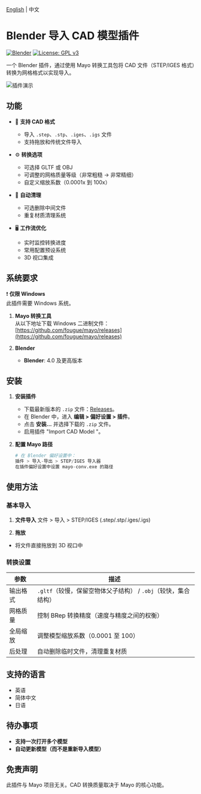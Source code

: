 [English](./README.md) | 中文
# Blender 导入 CAD 模型插件

[![Blender](https://img.shields.io/badge/Blender-4.0+-orange.svg)](https://www.blender.org)
[![License: GPL v3](https://img.shields.io/badge/License-GPLv3-blue.svg)](https://www.gnu.org/licenses/gpl-3.0)

一个 Blender 插件，通过使用 Mayo 转换工具包将 CAD 文件（STEP/IGES 格式）转换为网格格式以实现导入。

![插件演示](demo-screenshot.jpg) <!-- 稍后添加实际截图 -->

## 功能

- 🚀 **支持 CAD 格式**
  - 导入 `.step`、`.stp`、`.iges`、`.igs` 文件
  - 支持拖放和传统文件导入
  
- ⚙️ **转换选项**
  - 可选择 GLTF 或 OBJ
  - 可调整的网格质量等级（非常粗糙 → 非常精细）
  - 自定义缩放系数（0.0001x 到 100x）

- 🧹 **自动清理**
  - 可选删除中间文件
  - 重复材质清理系统

- 🖥️ **工作流优化**
  - 实时监控转换进度
  - 常用配置预设系统
  - 3D 视口集成

## 系统要求

❗ **仅限 Windows**  
此插件需要 Windows 系统。

1. **Mayo 转换工具**  
   从以下地址下载 Windows 二进制文件：  
   [https://github.com/fougue/mayo/releases](https://github.com/fougue/mayo/releases)

2. **Blender**  
   - **Blender**: 4.0 及更高版本

## 安装

1. **安装插件**
   - 下载最新版本的 `.zip` 文件：[Releases](https://github.com/chenpaner/Import-CAD-Model/releases)。
   - 在 Blender 中，进入 **编辑 > 偏好设置 > 插件**。
   - 点击 **安装...** 并选择下载的 `.zip` 文件。
   - 启用插件 "Import CAD Model "。

2. **配置 Mayo 路径**  
   ```python
   # 在 Blender 偏好设置中：
   插件 > 导入-导出 > STEP/IGES 导入器
   在插件偏好设置中设置 mayo-conv.exe 的路径

## 使用方法

### 基本导入

1. **文件导入**
文件 > 导入 > STEP/IGES (.step/.stp/.iges/.igs)

2. **拖放**
- 将文件直接拖放到 3D 视口中

### 转换设置

| 参数         | 描述                                                                 |
|--------------|----------------------------------------------------------------------|
| 输出格式     | `.gltf`（较慢，保留空物体父子结构） / `.obj`（较快，集合结构）               |
| 网格质量     | 控制 BRep 转换精度（速度与精度之间的权衡）                        |
| 全局缩放     | 调整模型缩放系数（0.0001 至 100）                                 |
| 后处理       | 自动删除临时文件，清理重复材质                                   |

## 支持的语言

- 英语  
- 简体中文  
- 日语  

## 待办事项

- **支持一次打开多个模型**  
- **自动更新模型（而不是重新导入模型）**  

## 免责声明

此插件与 Mayo 项目无关。CAD 转换质量取决于 Mayo 的核心功能。